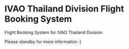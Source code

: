 # IVAO Thailand Division Flight Booking System
Flight Booking System for IVAO Thailand Division

Please standby for more information :)
